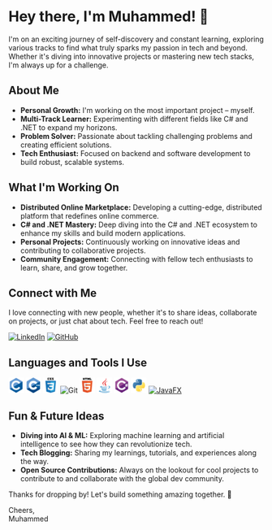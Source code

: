# Hey there, I'm Muhammed! 👋

I'm on an exciting journey of self-discovery and constant learning, exploring various tracks to find what truly sparks my passion in tech and beyond. Whether it's diving into innovative projects or mastering new tech stacks, I'm always up for a challenge.

## About Me

- **Personal Growth:** I'm working on the most important project – myself.
- **Multi-Track Learner:** Experimenting with different fields like C# and .NET to expand my horizons.
- **Problem Solver:** Passionate about tackling challenging problems and creating efficient solutions.
- **Tech Enthusiast:** Focused on backend and software development to build robust, scalable systems.

## What I'm Working On

- **Distributed Online Marketplace:** Developing a cutting-edge, distributed platform that redefines online commerce.
- **C# and .NET Mastery:** Deep diving into the C# and .NET ecosystem to enhance my skills and build modern applications.
- **Personal Projects:** Continuously working on innovative ideas and contributing to collaborative projects.
- **Community Engagement:** Connecting with fellow tech enthusiasts to learn, share, and grow together.

## Connect with Me

I love connecting with new people, whether it's to share ideas, collaborate on projects, or just chat about tech. Feel free to reach out!

[![LinkedIn](https://img.shields.io/badge/LinkedIn-Connect-blue?style=flat&logo=linkedin)](https://www.linkedin.com/in/%20mohamed-khaled-1b837523b)
[![GitHub](https://img.shields.io/badge/GitHub-Follow-brightgreen?style=flat&logo=github)](https://github.com/muhammedkh45)

## Languages and Tools I Use

<p align="left">
  <img src="https://raw.githubusercontent.com/devicons/devicon/master/icons/c/c-original.svg" alt="C" width="30" height="30"/>
  <img src="https://raw.githubusercontent.com/devicons/devicon/master/icons/cplusplus/cplusplus-original.svg" alt="C++" width="30" height="30"/>
  <img src="https://raw.githubusercontent.com/devicons/devicon/master/icons/css3/css3-original-wordmark.svg" alt="CSS3" width="30" height="30"/>
  <img src="https://www.vectorlogo.zone/logos/git-scm/git-scm-icon.svg" alt="Git" width="30" height="30"/>
  <img src="https://raw.githubusercontent.com/devicons/devicon/master/icons/html5/html5-original-wordmark.svg" alt="HTML5" width="30" height="30"/>
  <img src="https://raw.githubusercontent.com/devicons/devicon/master/icons/java/java-original.svg" alt="Java" width="30" height="30"/>
  <img src="https://raw.githubusercontent.com/devicons/devicon/master/icons/csharp/csharp-original.svg" alt="C#" width="30" height="30"/>
  <img src="https://raw.githubusercontent.com/devicons/devicon/master/icons/python/python-original.svg" alt="Python" width="30" height="30"/>
  <a href="https://openjfx.io">
    <img src="https://img.shields.io/badge/JavaFX-0083CA?style=flat&logo=java" alt="JavaFX" width="80" height="30"/>
  </a>
</p>

## Fun & Future Ideas

- **Diving into AI & ML:** Exploring machine learning and artificial intelligence to see how they can revolutionize tech.
- **Tech Blogging:** Sharing my learnings, tutorials, and experiences along the way.
- **Open Source Contributions:** Always on the lookout for cool projects to contribute to and collaborate with the global dev community.

Thanks for dropping by! Let's build something amazing together. 🚀

Cheers,  
Muhammed
